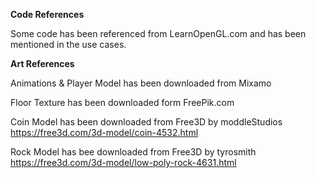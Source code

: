 **Code References**

Some code has been referenced from LearnOpenGL.com and has been mentioned in the use cases.

**Art References**

Animations & Player Model has been downloaded from Mixamo

Floor Texture has been downloaded form FreePik.com

Coin Model has been downloaded from Free3D by moddleStudios https://free3d.com/3d-model/coin-4532.html

Rock Model has bee downloaded from Free3D by tyrosmith https://free3d.com/3d-model/low-poly-rock-4631.html
